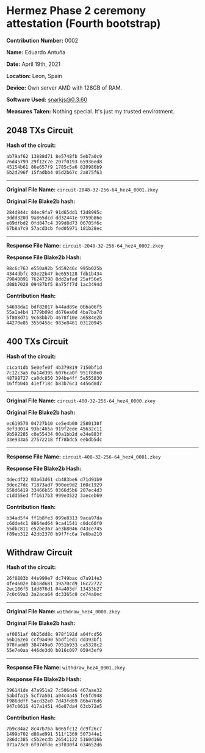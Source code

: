 # Hermez Phase 2 ceremony attestation  (Fourth bootstrap)

**Contribution Number:**    0002

**Name:**    Eduardo Antuña

**Date:**    April 19th, 2021

**Location:**  Leon, Spain

**Device:** Own server AMD with 128GB of RAM.

**Software Used:** snarkjs@0.3.60

**Measures Taken:** Nothing special. It's just my trusted envirotment.


## 2048 TXs Circuit

**Hash of the circuit:**
````
ab79af62 13888d71 8e5748fb 5eb7a0c9
76d45799 29f12c7e 207f0193 65936ed8
45154b61 86e657f9 1785c5a6 820986b9
6b2d296f 15fadbb4 05d2b67c 2a875f63
````

---

**Original File Name:** `circuit-2048-32-256-64_hez4_0001.zkey`

**Original File Blake2b hash:**
````
284d844c 84ec9fa7 91d65dd1 f2d8995c
3ddd320d 9a865dcd dd32441e 9759b86e
e89dfbd2 0fd847c4 399d8d73 06705f6c
67b8a7c9 57acd3cb fed05971 181b28ec
````

---

**Response File Name:** `circuit-2048-32-256-64_hez4_0002.zkey`

**Response File Blake2b Hash:**
````
98c6c763 e550a92b 5d59246c 995b025b
4344dbfc 83e22b47 be655128 fdb1b434
79840891 76247298 8dd2afad 25af56e5
d08b7028 09487bf5 8a75ff7d 1ac3494d
````

**Contribution Hash:**
````
54698da1 bdf82017 b44ad89e 0bba06f5
55a1a4b4 1779b09d d676ea0d 4ba7ba7d
5f808d71 9c68bb7b 4678f10e a6584e2b
44270e85 3550456c 983e8461 03120945
````

## 400 TXs Circuit

**Hash of the circuit:**
````
c1ca41db 5e0efe0f 4b379819 7150bf1d
7c12c3a5 0a14d395 6076ca0f 951f88e0
48798727 ca0dc850 394be4ff 5e555830
16ffb04b 41ef718c b83b76c3 4456d8d7
````

---

**Original File Name:** `circuit-400-32-256-64_hez4_0000.zkey`

**Original File Blake2b hash:**
````
ec619570 04727b10 ce5e4b00 2580130f
3ef3d014 93bc465a 919f2ede 45632c11
9b592285 c0e55434 00a1bb2d e34e883f
33e933a5 27572218 ff78bdc5 eebdb5dc
````

---

**Response File Name:** `circuit-400-32-256-64_hez4_0001.zkey`

**Response File Blake2b Hash:**
````
4decdf22 03a63d61 cb483be6 d71d91b9 
3dee27dc 71873ad7 900ee9d2 160c1929
658d6419 33466b55 0366d5b6 207ec4d3
c1dd55ed ff1617b3 999e3522 3aeceb69
````

**Contribution Hash:**
```
b34ad5f4 ff1b8fe3 099e8313 9aca97da
c6dde4c1 8864ed64 9ca41541 c0dc60f0
55dbc811 e52be367 ae3b8046 d43ce745
f89eb312 42db2370 b9f7fc6a 7e6ba210
```

## Withdraw Circuit

**Hash of the circuit:**
````
26f8883b 44e999e7 dc749bac d7a914e3
4fe4602e bb18d681 39a70cd9 16c22722
2ec186f5 1dd876d1 04a403df 13433b27
7c0c69a3 3a2aca64 dc3365c0 ce74a0ec
````

---

**Original File Name:** `withdraw_hez4_0000.zkey`

**Original File Blake2b hash:**
````
af0851af 0b25dd8c 978f192d a04fcd56
56b162eb ccf9a490 5bdf1ed1 dd393bf1
978fadd0 384749a0 7051b933 ca5328c2
55e7e0aa 446de3d0 b016c097 05943ef9
````

---

**Response File Name:** `withdraw_hez4_0001.zkey`

**Response File Blake2b Hash:**
````
396141de 47a951a2 7c506da6 467aae32
5abdfa15 5cf7a501 a04c4a45 fe5fd948
f986ddff 5acd32e0 7d43fd69 86b476d6
947c0616 417a1451 46e87da4 63cb72e5

````

**Contribution Hash:**
````
7b9c84a2 8c47b7ba b065fc12 dc9f26c7
1499b702 d88ad991 511f1369 507344e1
286dc385 c5b2ecdb 26541122 5160d166
971a73c9 6f97dfde e3f030f4 634652d6
````